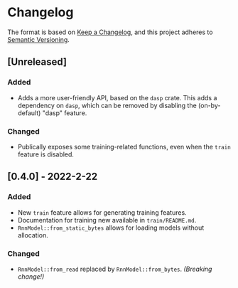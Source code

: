 # Changelog

The format is based on [Keep a Changelog](https://keepachangelog.com/en/1.0.0/),
and this project adheres to [Semantic Versioning](https://semver.org/spec/v2.0.0.html).

## [Unreleased]

### Added
- Adds a more user-friendly API, based on the `dasp` crate. This adds a dependency on `dasp`,
  which can be removed by disabling the (on-by-default) "dasp" feature.

### Changed
- Publically exposes some training-related functions, even when the `train` feature is disabled.

## [0.4.0] - 2022-2-22

### Added
- New `train` feature allows for generating training features.
- Documentation for training new available in `train/README.md`.
- `RnnModel::from_static_bytes` allows for loading models without allocation.

### Changed
- `RnnModel::from_read` replaced by `RnnModel::from_bytes`. *(Breaking change!)*
